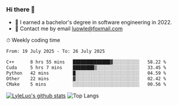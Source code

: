 ### Hi there 👋
<!--I have been a GitHub member for [![Years Badge](https://badges.pufler.dev/years/LyleLuo)](https://badges.pufler.dev)-->
- 🌱 I earned a bachelor's degree in software engineering in 2022.
- 💬 Contact me by email luowle@foxmail.com
<!--
**LyleLuo/LyleLuo** is a ✨ _special_ ✨ repository because its `README.md` (this file) appears on your GitHub profile.

Here are some ideas to get you started:
- 👯 I’m looking to collaborate on ...
- 🤔 I’m looking for help with ...
- 📫 How to reach me: ...
- 😄 Pronouns: ...
- ⚡ Fun fact: ...
-->

<!--💻 Coding Activity Logging

[![Commits Badge](https://badges.pufler.dev/commits/weekly/LyleLuo)](https://badges.pufler.dev)-->

⏱ Weekly coding time

<!--START_SECTION:waka-->

```txt
From: 19 July 2025 - To: 26 July 2025

C++      8 hrs 55 mins   ██████████████▓░░░░░░░░░░   58.22 %
Cuda     5 hrs 7 mins    ████████▒░░░░░░░░░░░░░░░░   33.45 %
Python   42 mins         █░░░░░░░░░░░░░░░░░░░░░░░░   04.59 %
Other    22 mins         ▓░░░░░░░░░░░░░░░░░░░░░░░░   02.42 %
CMake    5 mins          ░░░░░░░░░░░░░░░░░░░░░░░░░   00.56 %
```

<!--END_SECTION:waka-->

[![LyleLuo's github stats](https://github-readme-stats.vercel.app/api?username=LyleLuo&count_private=true&show_icons=true&hide=issues&hide_border=true)](https://github.com/anuraghazra/github-readme-stats)
![Top Langs](https://github-readme-stats.vercel.app/api/top-langs/?username=LyleLuo&layout=compact&hide_border=true) 
<!--[![LyleLuo's wakatime stats](https://github-readme-stats.vercel.app/api/wakatime?username=luowle)](https://github.com/anuraghazra/github-readme-stats)-->
